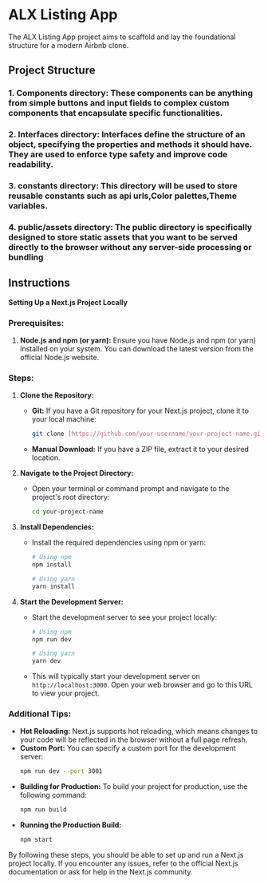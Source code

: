 # ALX Listing App
The ALX Listing App project aims to scaffold and lay the foundational structure for a modern Airbnb clone.

## Project Structure
### 1. Components directory: These components can be anything from simple buttons and input fields to complex custom components that encapsulate specific functionalities.
### 2. Interfaces directory: Interfaces define the structure of an object, specifying the properties and methods it should have. They are used to enforce type safety and improve code readability.
### 3. constants directory: This directory will be used to store reusable constants such as api urls,Color palettes,Theme variables.
### 4. public/assets directory: The public directory is specifically designed to store static assets that you want to be served directly to the browser without any server-side processing or bundling

## Instructions
**Setting Up a Next.js Project Locally**

### Prerequisites:
1. **Node.js and npm (or yarn):** Ensure you have Node.js and npm (or yarn) installed on your system. You can download the latest version from the official Node.js website.

### Steps:
1. **Clone the Repository:**
   - **Git:** If you have a Git repository for your Next.js project, clone it to your local machine:
     ```bash
     git clone [https://github.com/your-username/your-project-name.git](https://github.com/VictorOzo/alx-listing-app.git)
     ```
   - **Manual Download:** If you have a ZIP file, extract it to your desired location.

2. **Navigate to the Project Directory:**
   - Open your terminal or command prompt and navigate to the project's root directory:
     ```bash
     cd your-project-name
     ```

3. **Install Dependencies:**
   - Install the required dependencies using npm or yarn:
     ```bash
     # Using npm
     npm install

     # Using yarn
     yarn install
     ```

4. **Start the Development Server:**
   - Start the development server to see your project locally:
     ```bash
     # Using npm
     npm run dev

     # Using yarn
     yarn dev
     ```

   - This will typically start your development server on `http://localhost:3000`. Open your web browser and go to this URL to view your project.

### Additional Tips:
- **Hot Reloading:** Next.js supports hot reloading, which means changes to your code will be reflected in the browser without a full page refresh.
- **Custom Port:** You can specify a custom port for the development server:
   ```bash
   npm run dev --port 3001
   ```
- **Building for Production:** To build your project for production, use the following command:
   ```bash
   npm run build
   ```
- **Running the Production Build:**
   ```bash
   npm start
   ```

By following these steps, you should be able to set up and run a Next.js project locally. If you encounter any issues, refer to the official Next.js documentation or ask for help in the Next.js community.

